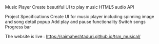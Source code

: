 Music Player
Create beautiful UI to play music HTML5 audio API

Project Specifications
Create UI for music player including spinning image and song detail popup
Add play and pause functionality
Switch songs
Progress bar

The website is live : https://saimaheshtaduri.github.io/tsm_musical/
